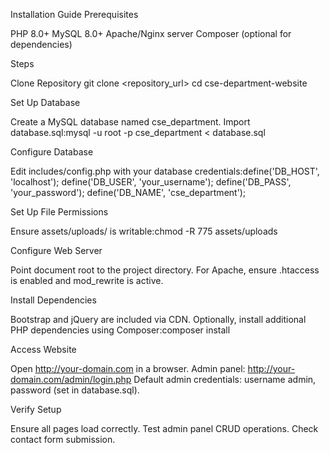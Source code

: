 Installation Guide
Prerequisites

PHP 8.0+
MySQL 8.0+
Apache/Nginx server
Composer (optional for dependencies)

Steps

Clone Repository
git clone <repository_url>
cd cse-department-website


Set Up Database

Create a MySQL database named cse_department.
Import database.sql:mysql -u root -p cse_department < database.sql




Configure Database

Edit includes/config.php with your database credentials:define('DB_HOST', 'localhost');
define('DB_USER', 'your_username');
define('DB_PASS', 'your_password');
define('DB_NAME', 'cse_department');




Set Up File Permissions

Ensure assets/uploads/ is writable:chmod -R 775 assets/uploads




Configure Web Server

Point document root to the project directory.
For Apache, ensure .htaccess is enabled and mod_rewrite is active.


Install Dependencies

Bootstrap and jQuery are included via CDN.
Optionally, install additional PHP dependencies using Composer:composer install




Access Website

Open http://your-domain.com in a browser.
Admin panel: http://your-domain.com/admin/login.php
Default admin credentials: username admin, password (set in database.sql).


Verify Setup

Ensure all pages load correctly.
Test admin panel CRUD operations.
Check contact form submission.


 
